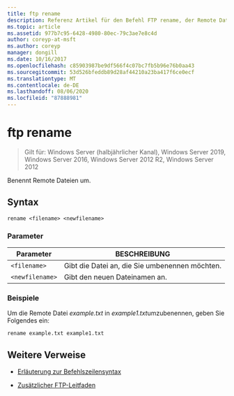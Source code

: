 ```yaml
---
title: ftp rename
description: Referenz Artikel für den Befehl FTP rename, der Remote Dateien umbenennt.
ms.topic: article
ms.assetid: 977b7c95-6428-4980-80ec-79c3ae7e8c4d
author: coreyp-at-msft
ms.author: coreyp
manager: dongill
ms.date: 10/16/2017
ms.openlocfilehash: c85903987be9df566f4c07bc7fb5b96e76b0aa43
ms.sourcegitcommit: 53d526bfeddb89d28af44210a23ba417f6ce0ecf
ms.translationtype: MT
ms.contentlocale: de-DE
ms.lasthandoff: 08/06/2020
ms.locfileid: "87888981"
---
```

# <a name="ftp-rename"></a>ftp rename

> Gilt für: Windows Server (halbjährlicher Kanal), Windows Server 2019, Windows Server 2016, Windows Server 2012 R2, Windows Server 2012

Benennt Remote Dateien um.

## <a name="syntax"></a>Syntax

```
rename <filename> <newfilename>
```

### <a name="parameters"></a>Parameter

| Parameter | BESCHREIBUNG |
| --------- | ----------- |
| `<filename>` | Gibt die Datei an, die Sie umbenennen möchten. |
| `<newfilename>` | Gibt den neuen Dateinamen an. |

### <a name="examples"></a>Beispiele

Um die Remote Datei *example.txt* in *example1.txt*umzubenennen, geben Sie Folgendes ein:

```
rename example.txt example1.txt
```

## <a name="additional-references"></a>Weitere Verweise

- [Erläuterung zur Befehlszeilensyntax](command-line-syntax-key.md)

- [Zusätzlicher FTP-Leitfaden](/previous-versions/orphan-topics/ws.10/cc756013(v=ws.10))
